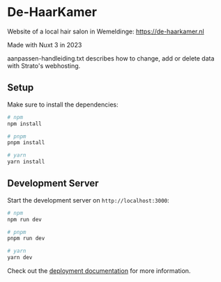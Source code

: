 # De-HaarKamer

Website of a local hair salon in Wemeldinge: https://de-haarkamer.nl

Made with Nuxt 3 in 2023

aanpassen-handleiding.txt describes how to change, add or delete data with Strato's webhosting.

## Setup

Make sure to install the dependencies:

```bash
# npm
npm install

# pnpm
pnpm install

# yarn
yarn install
```

## Development Server

Start the development server on `http://localhost:3000`:

```bash
# npm
npm run dev

# pnpm
pnpm run dev

# yarn
yarn dev
```

Check out the [deployment documentation](https://nuxt.com/docs/getting-started/deployment) for more information.
